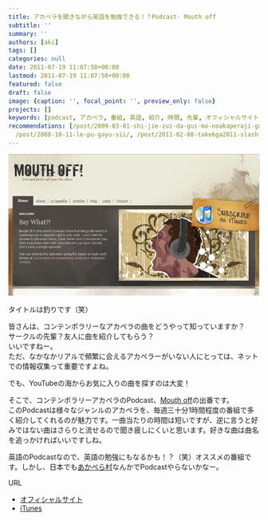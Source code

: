 ```yaml
---
title: アカペラを聞きながら英語を勉強できる！？Podcast- Mouth off
subtitle: ''
summary: ''
authors: [aki]
tags: []
categories: null
date: 2011-07-19 11:07:50+00:00
lastmod: 2011-07-19 11:07:50+00:00
featured: false
draft: false
image: {caption: '', focal_point: '', preview_only: false}
projects: []
keywords: [podcast, アカペラ, 番組, 英語, 紹介, 時間, 先輩, オフィシャルサイト, 釣り, 短い]
recommendations: [/post/2009-03-01-shi-jie-zui-da-gui-mo-noakaperaji-gari-ben-de/,
  /post/2008-10-11-le-pu-gayu-sii/, /post/2011-02-08-take6ga2011-slash-05-slash-3031nilai-ri-gong-yan/]
---
```

[![](mouthoff.png)](http://www.mouthoffshow.com/)

タイトルは釣りです（笑）

皆さんは、コンテンポラリーなアカペラの曲をどうやって知っていますか？  
サークルの先輩？友人に曲を紹介してもらう？  
いいですねー。  
ただ、なかなかリアルで頻繁に会えるアカペラーがいない人にとっては、ネットでの情報収集って重要ですよね。

でも、YouTubeの海からお気に入りの曲を探すのは大変！

そこで、コンテンポラリーアカペラのPodcast、[Mouth off](http://www.mouthoffshow.com/)の出番です。  
このPodcastは様々なジャンルのアカペラを、毎週三十分1時間程度の番組で多く紹介してくれるのが魅力です。一曲当たりの時間は短いですが、逆に言うと好みではない曲はさらりと流せるので聞き疲しにくいと思います。好きな曲は曲名を追っかければいいですしね。

英語のPodcastなので、英語の勉強にもなるかも！？（笑）オススメの番組です。しかし、日本でも[あかぺら村](http://acappellavillage.blog103.fc2.com/)なんかでPodcastやらないかなー。

URL

- [オフィシャルサイト](http://www.mouthoffshow.com/)
- [iTunes](http://itunes.apple.com/podcast/mouth-off/id315632650)

